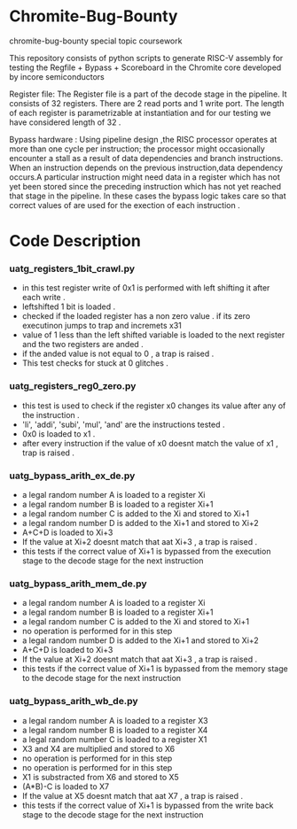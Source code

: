 
# Chromite-Bug-Bounty
chromite-bug-bounty special topic coursework

This repository consists of python scripts to generate RISC-V assembly for testing the Regfile + Bypass + Scoreboard in the Chromite core developed by incore semiconductors

Register file: The Register file is a part of the decode stage in the pipeline. It consists of 32 registers. There are 2 read ports and 1 write port. The length of each register is parametrizable at instantiation and for our testing we have considered length of 32 . 

Bypass hardware : Using pipeline design ,the  RISC processor operates at more than one cycle per instruction; the processor might occasionally encounter a  stall as a  result of data dependencies and branch instructions. When an instruction depends on the previous instruction,data dependency occurs.A particular instruction might need data in a register which has not yet been stored since the preceding instruction which has not yet reached that stage  in the pipeline.
In these cases the bypass logic takes care so that correct values of are used for the exection of each instruction . 


# Code Description

### uatg_registers_1bit_crawl.py
* in this test register write of 0x1 is performed with left shifting it after each write .
* leftshifted 1 bit is loaded . 
* checked if the loaded register has a non zero value . if its zero executinon jumps to trap and incremets x31 
* value of 1 less than the left shifted variable is loaded to the next register and the two registers are anded . 
* if the anded value is not equal to 0 , a trap is raised . 
* This test checks for stuck at 0 glitches .

### uatg_registers_reg0_zero.py
* this test is used to check if the register x0 changes its value after any of the instruction .
* 'li', 'addi', 'subi', 'mul', 'and' are the instructions tested .
* 0x0 is loaded to x1 . 
* after every instruction if the value of x0 doesnt match the value of x1 , trap is raised .


### uatg_bypass_arith_ex_de.py
* a legal random number A is loaded to a register Xi
* a legal random number B is loaded to a register Xi+1
* a legal random number C is added to the Xi and stored to Xi+1
* a legal random number D is added to the Xi+1 and stored to Xi+2
* A+C+D is loaded to Xi+3 
* If the value at Xi+2 doesnt match that aat Xi+3 , a trap is raised .
* this tests if the correct value of Xi+1 is bypassed from the execution stage to the decode stage for the next instruction

### uatg_bypass_arith_mem_de.py
* a legal random number A is loaded to a register Xi
* a legal random number B is loaded to a register Xi+1
* a legal random number C is added to the Xi and stored to Xi+1
* no operation is performed for in this step
* a legal random number D is added to the Xi+1 and stored to Xi+2
* A+C+D is loaded to Xi+3 
* If the value at Xi+2 doesnt match that aat Xi+3 , a trap is raised .
* this tests if the correct value of Xi+1 is bypassed from the memory stage to the decode stage for the next instruction

### uatg_bypass_arith_wb_de.py
* a legal random number A is loaded to a register X3
* a legal random number B is loaded to a register X4
* a legal random number C is loaded to a register X1
* X3 and X4 are multiplied and stored to X6
* no operation is performed for in this step
* no operation is performed for in this step
* X1 is substracted from X6 and stored to X5
* (A*B)-C is loaded to X7
* If the value at X5 doesnt match that aat X7 , a trap is raised .
* this tests if the correct value of Xi+1 is bypassed from the write back stage to the decode stage for the next instruction


